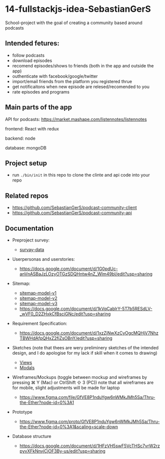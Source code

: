 # 14-fullstackjs-idea-SebastianGerS

School-project with the goal of creating a community based around podcasts

## Intended fetures:

* follow podcasts
* download episodes
* recomend episodes/shows to friends (both in the app and outside the app)
* outhenticate with facebook/google/twitter
* import/email friends from the platform you registered thrue
* get notificaitons when new episode are relesed/recomended to you
* rate episodes and programs

## Main parts of the app

API for podcasts: https://market.mashape.com/listennotes/listennotes 

frontend: React with redux 

backend: node 

database: mongoDB


## Project setup

* run `./bin/init` in this repo to clone the clinte and api code into your repo

## Related repos

* https://github.com/SebastianGerS/podcast-community-client
* https://github.com/SebastianGerS/podcast-community-api

## Documentation

* Preproject survey: 
  * [survay-data](user-survay-data.pdf)

* Userpersonas and userstories: 
  * https://docs.google.com/document/d/1G0pdUc-anVnASBaJzLOzyOTGzSDQHntw4nZ_Wlm49bI/edit?usp=sharing

* Sitemap: 
  * [sitemap-model-v1](sitemap-model.png) 
  * [sitemap-model-v2](sitemap-model-v2.png)
  * [sitemap-model-v3](sitemap-model-v3.png) 
  * https://docs.google.com/document/d/1kVqCablrY-5T7b5RESdLV-_wVF0_D2ZHxkCfBsciGNc/edit?usp=sharing

* Requirement Specification: 
  * https://docs.google.com/document/d/1xzZjNwXzCyOgcMQHjV7NhzTBWHdAfpQHxZ2fiZsOBnY/edit?usp=sharing

* Sketches (note that thees are wery preliminery sketches of the intended design, and I do apologise for my lack if skill when it comes to drawing)
  * [Views](Sketches/Views/)
  * [Modals](Sketches/Modals/)

* Wireframes/Mockups (toggle between mockup and wireframes by pressing ⌘ Y (Mac) or CtrlShift ⇧  3 (PC)) note that all wireframes are for mobile, slight adjustments will be made for laptop

  * https://www.figma.com/file/GfVE8P1nduYgw6nWMkJMh5Sa/Thru-the-Ether?node-id=0%3A1

* Prototype
	* https://www.figma.com/proto/GfVE8P1nduYgw6nWMkJMh5Sa/Thru-the-Ether?node-id=0%3A1&scaling=scale-down

* Database structure
	* https://docs.google.com/document/d/1HFzVH5swF5VcTHSc7vrW2rzpyvXFkNnvjCjOF3By-us/edit?usp=sharing

